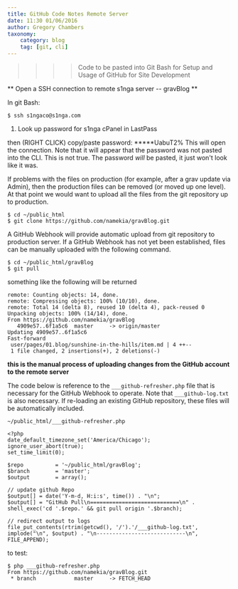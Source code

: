 ```yaml
---
title: GitHub Code Notes Remote Server
date: 11:30 01/06/2016
author: Gregory Chambers
taxonomy:
    category: blog
    tag: [git, cli]
---
```


>>>> Code to be pasted into Git Bash for Setup and Usage of GitHub for Site Development

** Open a SSH connection to remote s1nga server -- gravBlog **

In git Bash:

`$ ssh s1ngaco@s1nga.com`

1. Look up password for s1nga cPanel in LastPass

then (RIGHT CLICK) copy/paste password: *****UabuT2%
This will open the connection. Note that it will appear that the password was not pasted into the CLI. This is not true. The password _will_ be pasted, it just won't look like it was.

If problems with the files on production (for example, after a grav update via Admin), then the production files can be removed (or moved up one level). At that point we would want to upload all the files from the git repository up to production.

```markup
$ cd ~/public_html
$ git clone https://github.com/namekia/gravBlog.git
```
A GitHub Webhook will provide automatic upload from git repository to production server. If a GitHub Webhook has not yet been established, files can be manually uploaded with the following command.

```
$ cd ~/public_html/gravBlog
$ git pull
```
something like the following will be returned

```
remote: Counting objects: 14, done.
remote: Compressing objects: 100% (10/10), done.
remote: Total 14 (delta 8), reused 10 (delta 4), pack-reused 0
Unpacking objects: 100% (14/14), done.
From https://github.com/namekia/gravBlog
   4909e57..6f1a5c6  master     -> origin/master
Updating 4909e57..6f1a5c6
Fast-forward
 user/pages/01.blog/sunshine-in-the-hills/item.md | 4 ++--
 1 file changed, 2 insertions(+), 2 deletions(-)
```
**this is the manual process of uploading changes from the GitHub account to the remote server**

The code below is reference to the `___github-refresher.php` file that is necessary for the GitHub Webhook to operate. Note that `___github-log.txt` is also necessary. If re-loading an existing GitHub repository, these files will be automatically included.
```
~/public_html/___github-refresher.php
```

```
<?php
date_default_timezone_set('America/Chicago');
ignore_user_abort(true);
set_time_limit(0);

$repo          = '~/public_html/gravBlog';
$branch        = 'master';
$output        = array();

// update github Repo
$output[] = date('Y-m-d, H:i:s', time()) . "\n";
$output[] = "GitHub Pull\n============================\n" . shell_exec('cd '.$repo.' && git pull origin '.$branch);

// redirect output to logs
file_put_contents(rtrim(getcwd(), '/').'/___github-log.txt', implode("\n", $output) . "\n----------------------------\n", FILE_APPEND);
```

to test:

```
$ php ___github-refresher.php
From https://github.com/namekia/gravBlog.git
 * branch            master     -> FETCH_HEAD
```

